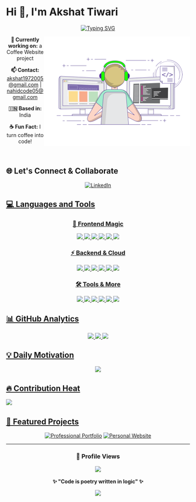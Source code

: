 # Hi 👋, I'm Akshat Tiwari

<div align="center">
  
[![Typing SVG](https://readme-typing-svg.herokuapp.com?font=Fira+Code&weight=600&size=32&pause=1000&color=FF6B6B&center=true&vCenter=true&width=600&lines=Full+Stack+Developer+💻;Cloud+Computing+Enthusiast+☁️;React+%26+TypeScript+Ninja+⚛️;Building+Cool+Stuff+🚀;Always+Learning+📚)](https://git.io/typing-svg)


<img align="right" alt="Coding" width="400" src="https://raw.githubusercontent.com/devSouvik/devSouvik/master/gif3.gif"/>

**🔭 Currently working on:** a Coffee Website project

**📫 Contact:** akshat1972005@gmail.com | nahidcode05@gmail.com

**🇮🇳 Based in:** India

**☕ Fun Fact:** I turn coffee into code!

</div>

<br clear="both"/>

## 🌐 Let's Connect & Collaborate

<p align="center">
<a href="https://linkedin.com/in/contactakshattiwari05" target="_blank">
<img src="https://img.shields.io/badge/LinkedIn-0A66C2?style=for-the-badge&logo=linkedin&logoColor=white" alt="LinkedIn"/>


## 💻 Languages and Tools

<div align="center">

### 🎨 Frontend Magic
<p>
<img src="https://img.shields.io/badge/HTML5-E34F26?style=for-the-badge&logo=html5&logoColor=white"/>
<img src="https://img.shields.io/badge/CSS3-1572B6?style=for-the-badge&logo=css3&logoColor=white"/>
<img src="https://img.shields.io/badge/JavaScript-F7DF1E?style=for-the-badge&logo=javascript&logoColor=black"/>
<img src="https://img.shields.io/badge/TypeScript-007ACC?style=for-the-badge&logo=typescript&logoColor=white"/>
<img src="https://img.shields.io/badge/React-20232A?style=for-the-badge&logo=react&logoColor=61DAFB"/>
<img src="https://img.shields.io/badge/Tailwind_CSS-38B2AC?style=for-the-badge&logo=tailwind-css&logoColor=white"/>
</p>

### ⚡ Backend & Cloud
<p>
<img src="https://img.shields.io/badge/Node.js-43853D?style=for-the-badge&logo=node.js&logoColor=white"/>
<img src="https://img.shields.io/badge/Express.js-404D59?style=for-the-badge&logo=express&logoColor=white"/>
<img src="https://img.shields.io/badge/Python-3776AB?style=for-the-badge&logo=python&logoColor=white"/>
<img src="https://img.shields.io/badge/AWS-232F3E?style=for-the-badge&logo=amazon-aws&logoColor=white"/>
<img src="https://img.shields.io/badge/Azure-0089D0?style=for-the-badge&logo=microsoft-azure&logoColor=white"/>
<img src="https://img.shields.io/badge/Docker-2496ED?style=for-the-badge&logo=docker&logoColor=white"/>
</p>

### 🛠️ Tools & More
<p>
<img src="https://img.shields.io/badge/Git-F05032?style=for-the-badge&logo=git&logoColor=white"/>
<img src="https://img.shields.io/badge/MongoDB-47A248?style=for-the-badge&logo=mongodb&logoColor=white"/>
<img src="https://img.shields.io/badge/MySQL-4479A1?style=for-the-badge&logo=mysql&logoColor=white"/>
<img src="https://img.shields.io/badge/Figma-F24E1E?style=for-the-badge&logo=figma&logoColor=white"/>
<img src="https://img.shields.io/badge/Linux-FCC624?style=for-the-badge&logo=linux&logoColor=black"/>
<img src="https://img.shields.io/badge/Postman-FF6C37?style=for-the-badge&logo=postman&logoColor=white"/>
</p>

</div>

## 📊 GitHub Analytics

<div align="center">
  
<img width="41%" src="https://github-readme-stats.vercel.app/api?username=AKranger05&show_icons=true&theme=radical&hide_border=true&bg_color=0D1117&title_color=F85D7F&icon_color=F8D866&text_color=F85D7F"/>
<img width="41%" src="https://github-readme-streak-stats.herokuapp.com/?user=AKranger05&theme=radical&hide_border=true&background=0D1117"/>

<img width="35%" src="https://github-readme-stats.vercel.app/api/top-langs/?username=AKranger05&theme=radical&hide_border=true&include_all_commits=true&count_private=true&layout=compact&bg_color=0D1117"/>

</div>

## 💡 Daily Motivation

<div align="center">

![](https://quotes-github-readme.vercel.app/api?type=horizontal&theme=radical)

</div>

## 🔥 Contribution Heat

![](https://github-readme-activity-graph.vercel.app/graph?username=AKranger05&bg_color=0D1117&color=F85D7F&line=F85D7F&point=FFFFFF&area=true&hide_border=true)

## 🚀 Featured Projects

<div align="center">

[![Professional Portfolio](https://img.shields.io/badge/🎯_Professional_Portfolio-Live_Demo-blue?style=for-the-badge&logo=vercel&logoColor=white)](https://akshat-portfolio-ruddy.vercel.app)
[![Personal Website](https://img.shields.io/badge/💝_Personal_Website-Live_Demo-pink?style=for-the-badge&logo=vercel&logoColor=white)](https://your-tinder-portfolio-link.vercel.app)

</div>

---

<div align="center">

### 💬 Profile Views

[![](https://visitcount.itsvg.in/api?id=AKranger05&label=Profile%20Views&color=FF6B6B&pretty=true)](https://visitcount.itsvg.in)

**✨ "Code is poetry written in logic" ✨**

<img src="https://raw.githubusercontent.com/Trilokia/Trilokia/379277808c61ef204768a61bbc5d25bc7798ccf1/bottom_header.svg" />

</div>
